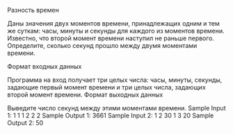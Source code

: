 Разность времен

Даны значения двух моментов времени, принадлежащих одним и тем же суткам: часы, минуты и секунды для каждого из моментов времени. Известно, что второй момент времени наступил не раньше первого. Определите, сколько секунд прошло между двумя моментами времени.

Формат входных данных

Программа на вход получает три целых числа: часы, минуты, секунды, задающие первый момент времени и три целых числа, задающих второй момент времени.
Формат выходных данных

Выведите число секунд между этими моментами времени.
Sample Input 1:
1
1
1
2
2
2
Sample Output 1:
3661
Sample Input 2:
1
2
30
1
3
20
Sample Output 2:
50